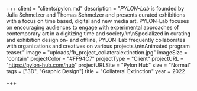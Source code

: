 +++
client = "clients/pylon.md"
description = "_PYLON-Lab_ is founded by Julia Schmelzer and Thomas Schmelzer and presents curated exhibitions with a focus on time based, digital and new media art. PYLON-Lab focuses on encouraging audiences to engage with experimental approaches of contemporary art in a digitizing time and society.\n\nSpecialized in curating and exhibition design on- and offline, PYLON-Lab frequently collaborates with organizations and creatives on various projects.\n\nAnimated program teaser."
image = "uploads/fb_project_collateralextinction.jpg"
imageSize = "contain"
projectColor = "#FF94C7"
projectType = "Client"
projectURL = "https://pylon-hub.com/hub"
projectURLSite = "Pylon Hub"
size = "Normal"
tags = ["3D", "Graphic Design"]
title = "Collateral Extinction"
year = 2022

+++
